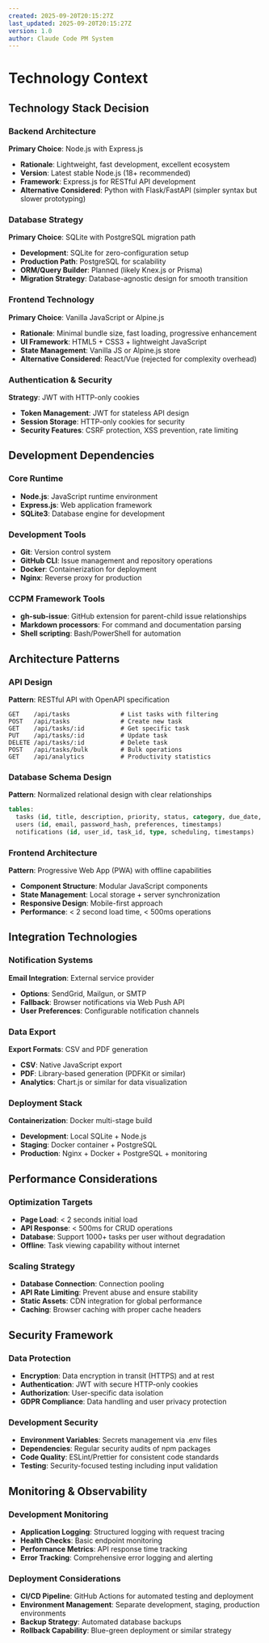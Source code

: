 ```yaml
---
created: 2025-09-20T20:15:27Z
last_updated: 2025-09-20T20:15:27Z
version: 1.0
author: Claude Code PM System
---
```


# Technology Context

## Technology Stack Decision

### Backend Architecture
**Primary Choice**: Node.js with Express.js
- **Rationale**: Lightweight, fast development, excellent ecosystem
- **Version**: Latest stable Node.js (18+ recommended)
- **Framework**: Express.js for RESTful API development
- **Alternative Considered**: Python with Flask/FastAPI (simpler syntax but slower prototyping)

### Database Strategy
**Primary Choice**: SQLite with PostgreSQL migration path
- **Development**: SQLite for zero-configuration setup
- **Production Path**: PostgreSQL for scalability
- **ORM/Query Builder**: Planned (likely Knex.js or Prisma)
- **Migration Strategy**: Database-agnostic design for smooth transition

### Frontend Technology
**Primary Choice**: Vanilla JavaScript or Alpine.js
- **Rationale**: Minimal bundle size, fast loading, progressive enhancement
- **UI Framework**: HTML5 + CSS3 + lightweight JavaScript
- **State Management**: Vanilla JS or Alpine.js store
- **Alternative Considered**: React/Vue (rejected for complexity overhead)

### Authentication & Security
**Strategy**: JWT with HTTP-only cookies
- **Token Management**: JWT for stateless API design
- **Session Storage**: HTTP-only cookies for security
- **Security Features**: CSRF protection, XSS prevention, rate limiting

## Development Dependencies

### Core Runtime
- **Node.js**: JavaScript runtime environment
- **Express.js**: Web application framework
- **SQLite3**: Database engine for development

### Development Tools
- **Git**: Version control system
- **GitHub CLI**: Issue management and repository operations
- **Docker**: Containerization for deployment
- **Nginx**: Reverse proxy for production

### CCPM Framework Tools
- **gh-sub-issue**: GitHub extension for parent-child issue relationships
- **Markdown processors**: For command and documentation parsing
- **Shell scripting**: Bash/PowerShell for automation

## Architecture Patterns

### API Design
**Pattern**: RESTful API with OpenAPI specification
```
GET    /api/tasks              # List tasks with filtering
POST   /api/tasks              # Create new task
GET    /api/tasks/:id          # Get specific task
PUT    /api/tasks/:id          # Update task
DELETE /api/tasks/:id          # Delete task
POST   /api/tasks/bulk         # Bulk operations
GET    /api/analytics          # Productivity statistics
```

### Database Schema Design
**Pattern**: Normalized relational design with clear relationships
```sql
tables:
  tasks (id, title, description, priority, status, category, due_date, timestamps)
  users (id, email, password_hash, preferences, timestamps)
  notifications (id, user_id, task_id, type, scheduling, timestamps)
```

### Frontend Architecture
**Pattern**: Progressive Web App (PWA) with offline capabilities
- **Component Structure**: Modular JavaScript components
- **State Management**: Local storage + server synchronization
- **Responsive Design**: Mobile-first approach
- **Performance**: < 2 second load time, < 500ms operations

## Integration Technologies

### Notification Systems
**Email Integration**: External service provider
- **Options**: SendGrid, Mailgun, or SMTP
- **Fallback**: Browser notifications via Web Push API
- **User Preferences**: Configurable notification channels

### Data Export
**Export Formats**: CSV and PDF generation
- **CSV**: Native JavaScript export
- **PDF**: Library-based generation (PDFKit or similar)
- **Analytics**: Chart.js or similar for data visualization

### Deployment Stack
**Containerization**: Docker multi-stage build
- **Development**: Local SQLite + Node.js
- **Staging**: Docker container + PostgreSQL
- **Production**: Nginx + Docker + PostgreSQL + monitoring

## Performance Considerations

### Optimization Targets
- **Page Load**: < 2 seconds initial load
- **API Response**: < 500ms for CRUD operations
- **Database**: Support 1000+ tasks per user without degradation
- **Offline**: Task viewing capability without internet

### Scaling Strategy
- **Database Connection**: Connection pooling
- **API Rate Limiting**: Prevent abuse and ensure stability
- **Static Assets**: CDN integration for global performance
- **Caching**: Browser caching with proper cache headers

## Security Framework

### Data Protection
- **Encryption**: Data encryption in transit (HTTPS) and at rest
- **Authentication**: JWT with secure HTTP-only cookies
- **Authorization**: User-specific data isolation
- **GDPR Compliance**: Data handling and user privacy protection

### Development Security
- **Environment Variables**: Secrets management via .env files
- **Dependencies**: Regular security audits of npm packages
- **Code Quality**: ESLint/Prettier for consistent code standards
- **Testing**: Security-focused testing including input validation

## Monitoring & Observability

### Development Monitoring
- **Application Logging**: Structured logging with request tracing
- **Health Checks**: Basic endpoint monitoring
- **Performance Metrics**: API response time tracking
- **Error Tracking**: Comprehensive error logging and alerting

### Deployment Considerations
- **CI/CD Pipeline**: GitHub Actions for automated testing and deployment
- **Environment Management**: Separate development, staging, production environments
- **Backup Strategy**: Automated database backups
- **Rollback Capability**: Blue-green deployment or similar strategy